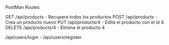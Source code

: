 PostMan Routes

GET /api/products - Recupera todos los productos
POST /api/products - Crea un producto nuevo
PUT /api/products/4 - Edita el producto con el id 4
DELETE /api/products/4 - Elimina el producto 4

/api/users/login - 
/api/users/register
